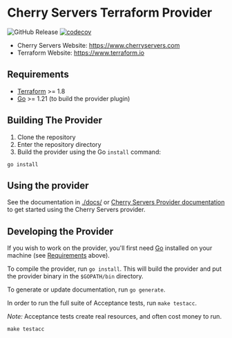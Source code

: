 # Cherry Servers Terraform Provider

![GitHub Release](https://img.shields.io/github/v/release/caliban0/terraform-provider-cherryservers?include_prereleases)
[![codecov](https://codecov.io/gh/caliban0/terraform-provider-cherryservers/graph/badge.svg?token=E0YQGYS8JH)](https://codecov.io/gh/caliban0/terraform-provider-cherryservers)

- Cherry Servers Website: https://www.cherryservers.com
- Terraform Website: https://www.terraform.io

## Requirements

- [Terraform](https://developer.hashicorp.com/terraform/downloads) >= 1.8
- [Go](https://golang.org/doc/install) >= 1.21 (to build the provider plugin)

## Building The Provider

1. Clone the repository
1. Enter the repository directory
1. Build the provider using the Go `install` command:

```shell
go install
```

## Using the provider

See the documentation in [./docs/](/docs/) or [Cherry Servers Provider documentation](https://registry.terraform.io/providers/cherryservers/cherryservers/latest/docs) to get started using the Cherry Servers provider.

## Developing the Provider

If you wish to work on the provider, you'll first need [Go](http://www.golang.org) installed on your machine (see [Requirements](#requirements) above).

To compile the provider, run `go install`. This will build the provider and put the provider binary in the `$GOPATH/bin` directory.

To generate or update documentation, run `go generate`.

In order to run the full suite of Acceptance tests, run `make testacc`.

*Note:* Acceptance tests create real resources, and often cost money to run.

```shell
make testacc
```
